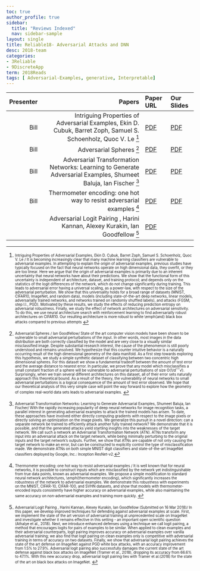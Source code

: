 ```yaml
---
toc: true
author_profile: true
sidebar:
  title: "Reviews Indexed"
  nav: sidebar-sample
layout: single
title: Reliable18- Adversarial Attacks and DNN 
desc: 2018-team
categories:
- 3Reliable
- 9DiscreteApp
term: 2018Reads
tags: [ Adversarial-Examples, generative, Interpretable]
---
```



| Presenter | Papers | Paper URL| Our Slides |
| -----: | ---------------------------: | :----- | :----- |
| Bill |  Intriguing Properties of Adversarial Examples, Ekin D. Cubuk, Barret Zoph, Samuel S. Schoenholz, Quoc V. Le [^1] | [PDF](https://arxiv.org/abs/1711.02846) |  [PDF]({{site.baseurl}}/MoreTalksTeam/Bill/18.02.23_AdversarialProperties.pdf) | 
| Bill |  Adversarial Spheres [^2] | [PDF](https://arxiv.org/abs/1801.02774) |  [PDF]({{site.baseurl}}/MoreTalksTeam/Bill/18.03.16_AdversarialSpheres.pdf) | 
| Bill |  Adversarial Transformation Networks: Learning to Generate Adversarial Examples, Shumeet Baluja, Ian Fischer [^3]| [PDF](https://arxiv.org/abs/1703.09387) |  [PDF]({{site.baseurl}}/MoreTalksTeam/Bill/18.03.16_TransformNetwork.pdf) | 
| Bill |  Thermometer encoding: one hot way to resist adversarial examples [^4]| [PDF](https://openreview.net/pdf?id=S18Su--CW) |  [PDF]({{site.baseurl}}/MoreTalksTeam/Bill/18.03.23_TemperatureEncoding.pdf) | 
| | Adversarial Logit Pairing , Harini Kannan, Alexey Kurakin, Ian Goodfellow [^5] | [PDF](https://arxiv.org/abs/1803.06373) | | 


<!--excerpt.start-->
[^1]: <sub><sup>  Intriguing Properties of Adversarial Examples, Ekin D. Cubuk, Barret Zoph, Samuel S. Schoenholz, Quoc V. Le / It is becoming increasingly clear that many machine learning classifiers are vulnerable to adversarial examples. In attempting to explain the origin of adversarial examples, previous studies have typically focused on the fact that neural networks operate on high dimensional data, they overfit, or they are too linear. Here we argue that the origin of adversarial examples is primarily due to an inherent uncertainty that neural networks have about their predictions. We show that the functional form of this uncertainty is independent of architecture, dataset, and training protocol; and depends only on the statistics of the logit differences of the network, which do not change significantly during training. This leads to adversarial error having a universal scaling, as a power-law, with respect to the size of the adversarial perturbation. We show that this universality holds for a broad range of datasets (MNIST, CIFAR10, ImageNet, and random data), models (including state-of-the-art deep networks, linear models, adversarially trained networks, and networks trained on randomly shuffled labels), and attacks (FGSM, step l.l., PGD). Motivated by these results, we study the effects of reducing prediction entropy on adversarial robustness. Finally, we study the effect of network architectures on adversarial sensitivity. To do this, we use neural architecture search with reinforcement learning to find adversarially robust architectures on CIFAR10. Our resulting architecture is more robust to white \emph{and} black box attacks compared to previous attempts </sup></sub>

[^2]: <sub><sup>  Adversarial Spheres / Ian Goodfellow/ State of the art computer vision models have been shown to be vulnerable to small adversarial perturbations of the input. In other words, most images in the data distribution are both correctly classified by the model and are very close to a visually similar misclassified image. Despite substantial research interest, the cause of the phenomenon is still poorly understood and remains unsolved. We hypothesize that this counter intuitive behavior is a naturally occurring result of the high dimensional geometry of the data manifold. As a first step towards exploring this hypothesis, we study a simple synthetic dataset of classifying between two concentric high dimensional spheres. For this dataset we show a fundamental tradeoff between the amount of test error and the average distance to nearest error. In particular, we prove that any model which misclassifies a small constant fraction of a sphere will be vulnerable to adversarial perturbations of size O(1/d‾‾√). Surprisingly, when we train several different architectures on this dataset, all of their error sets naturally approach this theoretical bound. As a result of the theory, the vulnerability of neural networks to small adversarial perturbations is a logical consequence of the amount of test error observed. We hope that our theoretical analysis of this very simple case will point the way forward to explore how the geometry of complex real-world data sets leads to adversarial examples. </sup></sub>



[^3]: <sub><sup> Adversarial Transformation Networks: Learning to Generate Adversarial Examples, Shumeet Baluja, Ian Fischer/ With the rapidly increasing popularity of deep neural networks for image recognition tasks, a parallel interest in generating adversarial examples to attack the trained models has arisen. To date, these approaches have involved either directly computing gradients with respect to the image pixels or directly solving an optimization on the image pixels. We generalize this pursuit in a novel direction: can a separate network be trained to efficiently attack another fully trained network? We demonstrate that it is possible, and that the generated attacks yield startling insights into the weaknesses of the target network. We call such a network an Adversarial Transformation Network (ATN). ATNs transform any input into an adversarial attack on the target network, while being minimally perturbing to the original inputs and the target network’s outputs. Further, we show that ATNs are capable of not only causing the target network to make an error, but can be constructed to explicitly control the type of misclassification made. We demonstrate ATNs on both simple MNIST digit classifiers and state-of-the-art ImageNet classifiers deployed by Google, Inc.: Inception ResNet-v2.</sup></sub>



[^4]: <sub><sup> Thermometer encoding: one hot way to resist adversarial examples / It is well known that for neural networks, it is possible to construct inputs which are misclassified by the network yet indistinguishable from true data points, known as adversarial examples. We propose a simple modification to standard neural network architectures, \emph{thermometer encoding}, which significantly increases the robustness of the network to adversarial examples. We demonstrate this robustness with experiments on the MNIST, CIFAR-10, CIFAR-100, and SVHN datasets, and show that models with thermometer-encoded inputs consistently have higher accuracy on adversarial examples, while also maintaining the same accuracy on non-adversarial examples and training more quickly. </sup></sub>



[^5]: <sub><sup>  Adversarial Logit Pairing , Harini Kannan, Alexey Kurakin, Ian Goodfellow (Submitted on 16 Mar 2018)/ In this paper, we develop improved techniques for defending against adversarial examples at scale. First, we implement the state of the art version of adversarial training at unprecedented scale on ImageNet and investigate whether it remains effective in this setting - an important open scientific question (Athalye et al., 2018). Next, we introduce enhanced defenses using a technique we call logit pairing, a method that encourages logits for pairs of examples to be similar. When applied to clean examples and their adversarial counterparts, logit pairing improves accuracy on adversarial examples over vanilla adversarial training; we also find that logit pairing on clean examples only is competitive with adversarial training in terms of accuracy on two datasets. Finally, we show that adversarial logit pairing achieves the state of the art defense on ImageNet against PGD white box attacks, with an accuracy improvement from 1.5% to 27.9%. Adversarial logit pairing also successfully damages the current state of the art defense against black box attacks on ImageNet (Tramer et al., 2018), dropping its accuracy from 66.6% to 47.1%. With this new accuracy drop, adversarial logit pairing ties with Tramer et al.(2018) for the state of the art on black box attacks on ImageNet. </sup></sub>

